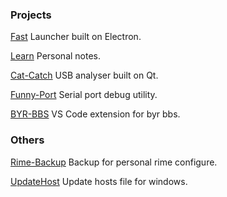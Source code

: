 ### Projects
[Fast](https://github.com/NewUranus/Fast) Launcher built on Electron.

[Learn](https://github.com/NewUranus/Learn) Personal notes.

[Cat-Catch](https://github.com/NewUranus/Cat-Catch) USB analyser built on Qt.

[Funny-Port](https://github.com/NewUranus/Funny-Port) Serial port debug utility.

[BYR-BBS](https://github.com/NewUranus/BYR-BBS) VS Code extension for byr bbs.

### Others
[Rime-Backup](https://github.com/NewUranus/Rime-Backup) Backup for personal rime configure.

[UpdateHost](https://github.com/NewUranus/UpdateHost) Update hosts file for windows.